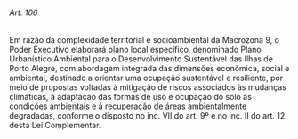 
###### Art. 106
Em razão da complexidade territorial e socioambiental da Macrozona 9, o Poder Executivo elaborará plano local específico, denominado Plano Urbanístico Ambiental para o Desenvolvimento Sustentável das Ilhas de Porto Alegre, com abordagem integrada das dimensões econômica, social e ambiental, destinado a orientar uma ocupação sustentável e resiliente, por meio de propostas voltadas à mitigação de riscos associados às mudanças climáticas, à adaptação das formas de uso e ocupação do solo às condições ambientais e à recuperação de áreas ambientalmente degradadas, conforme o disposto no inc. VII do art. 9º e no inc. II do art. 12 desta Lei Complementar.
